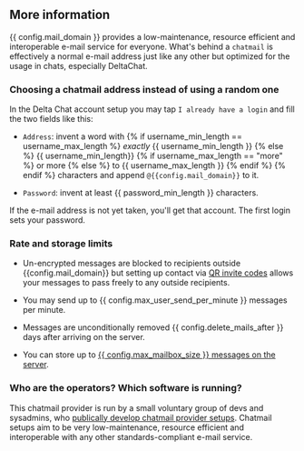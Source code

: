 
## More information 

{{ config.mail_domain }} provides a low-maintenance, resource efficient and 
interoperable e-mail service for everyone. What's behind a `chatmail` is 
effectively a normal e-mail address just like any other but optimized 
for the usage in chats, especially DeltaChat.

### Choosing a chatmail address instead of using a random one

In the Delta Chat account setup 
you may tap `I already have a login`
and fill the two fields like this: 

- `Address`: invent a word with
{% if username_min_length == username_max_length %}
  *exactly* {{ username_min_length }}
{% else %}
  {{ username_min_length}}
  {% if username_max_length == "more" %}
    or more
  {% else %}
    to {{ username_max_length }}
  {% endif %}
{% endif %}
  characters
  and append `@{{config.mail_domain}}` to it.

- `Password`: invent at least {{ password_min_length }} characters.

If the e-mail address is not yet taken, you'll get that account. 
The first login sets your password. 


### Rate and storage limits 

- Un-encrypted messages are blocked to recipients outside
  {{config.mail_domain}} but setting up contact via [QR invite codes](https://delta.chat/en/help#howtoe2ee) 
  allows your messages to pass freely to any outside recipients.

- You may send up to {{ config.max_user_send_per_minute }} messages per minute.

- Messages are unconditionally removed {{ config.delete_mails_after }} days after arriving on the server.

- You can store up to [{{ config.max_mailbox_size }} messages on the server](https://delta.chat/en/help#what-happens-if-i-turn-on-delete-old-messages-from-server).


### Who are the operators? Which software is running? 

This chatmail provider is run by a small voluntary group of devs and sysadmins,
who [publically develop chatmail provider setups](https://github.com/deltachat/chatmail).
Chatmail setups aim to be very low-maintenance, resource efficient and 
interoperable with any other standards-compliant e-mail service. 
